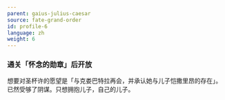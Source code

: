 ```yaml
---
parent: gaius-julius-caesar
source: fate-grand-order
id: profile-6
language: zh
weight: 6
---
```


### 通关「怀念的勋章」后开放

想要对圣杯许的愿望是「与克娄巴特拉再会，并承认她与儿子恺撒里昂的存在」。
已然受够了阴谋。只想拥抱儿子，自己的儿子。
